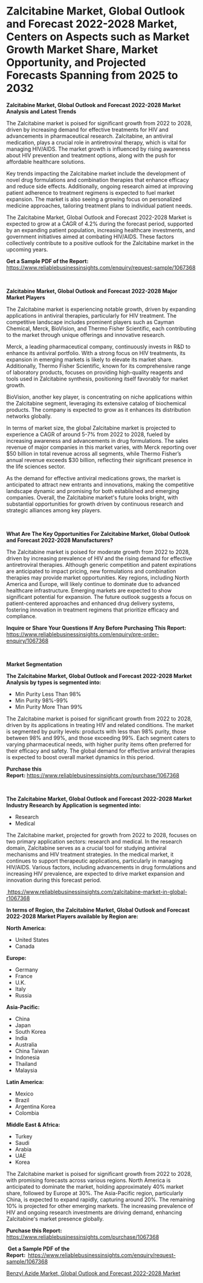 <p><h1>Zalcitabine Market, Global Outlook and Forecast 2022-2028 Market, Centers on Aspects such as Market Growth Market Share, Market Opportunity, and Projected Forecasts Spanning from 2025 to 2032</h1></p><p><strong>Zalcitabine Market, Global Outlook and Forecast 2022-2028 Market Analysis and Latest Trends</strong></p>
<p><p>The Zalcitabine market is poised for significant growth from 2022 to 2028, driven by increasing demand for effective treatments for HIV and advancements in pharmaceutical research. Zalcitabine, an antiviral medication, plays a crucial role in antiretroviral therapy, which is vital for managing HIV/AIDS. The market growth is influenced by rising awareness about HIV prevention and treatment options, along with the push for affordable healthcare solutions.</p><p>Key trends impacting the Zalcitabine market include the development of novel drug formulations and combination therapies that enhance efficacy and reduce side effects. Additionally, ongoing research aimed at improving patient adherence to treatment regimens is expected to fuel market expansion. The market is also seeing a growing focus on personalized medicine approaches, tailoring treatment plans to individual patient needs.</p><p>The Zalcitabine Market, Global Outlook and Forecast 2022-2028 Market is expected to grow at a CAGR of 4.2% during the forecast period, supported by an expanding patient population, increasing healthcare investments, and government initiatives aimed at combating HIV/AIDS. These factors collectively contribute to a positive outlook for the Zalcitabine market in the upcoming years.</p></p>
<p><strong>Get a Sample PDF of the Report:&nbsp;</strong> <a href="https://www.reliablebusinessinsights.com/enquiry/request-sample/1067368?utm_campaign=2673&utm_medium=2&utm_source=Github&utm_content=ia&utm_term=21032025&utm_id=zalcitabine-market-global-outlook-and-forecast-2022-2028">https://www.reliablebusinessinsights.com/enquiry/request-sample/1067368</a></p>
<p>&nbsp;</p>
<p><strong>Zalcitabine Market, Global Outlook and Forecast 2022-2028 Major Market Players</strong></p>
<p><p>The Zalcitabine market is experiencing notable growth, driven by expanding applications in antiviral therapies, particularly for HIV treatment. The competitive landscape includes prominent players such as Cayman Chemical, Merck, BioVision, and Thermo Fisher Scientific, each contributing to the market through unique offerings and innovative research.</p><p>Merck, a leading pharmaceutical company, continuously invests in R&D to enhance its antiviral portfolio. With a strong focus on HIV treatments, its expansion in emerging markets is likely to elevate its market share. Additionally, Thermo Fisher Scientific, known for its comprehensive range of laboratory products, focuses on providing high-quality reagents and tools used in Zalcitabine synthesis, positioning itself favorably for market growth.</p><p>BioVision, another key player, is concentrating on niche applications within the Zalcitabine segment, leveraging its extensive catalog of biochemical products. The company is expected to grow as it enhances its distribution networks globally.</p><p>In terms of market size, the global Zalcitabine market is projected to experience a CAGR of around 5-7% from 2022 to 2028, fueled by increasing awareness and advancements in drug formulations. The sales revenue of major companies in this market varies, with Merck reporting over $50 billion in total revenue across all segments, while Thermo Fisher’s annual revenue exceeds $30 billion, reflecting their significant presence in the life sciences sector.</p><p>As the demand for effective antiviral medications grows, the market is anticipated to attract new entrants and innovations, making the competitive landscape dynamic and promising for both established and emerging companies. Overall, the Zalcitabine market's future looks bright, with substantial opportunities for growth driven by continuous research and strategic alliances among key players.</p></p>
<p>&nbsp;</p>
<p><strong>What Are The Key Opportunities For Zalcitabine Market, Global Outlook and Forecast 2022-2028 Manufacturers?</strong></p>
<p><p>The Zalcitabine market is poised for moderate growth from 2022 to 2028, driven by increasing prevalence of HIV and the rising demand for effective antiretroviral therapies. Although generic competition and patent expirations are anticipated to impact pricing, new formulations and combination therapies may provide market opportunities. Key regions, including North America and Europe, will likely continue to dominate due to advanced healthcare infrastructure. Emerging markets are expected to show significant potential for expansion. The future outlook suggests a focus on patient-centered approaches and enhanced drug delivery systems, fostering innovation in treatment regimens that prioritize efficacy and compliance.</p></p>
<p><strong>Inquire or Share Your Questions If Any Before Purchasing This Report:</strong> <a href="https://www.reliablebusinessinsights.com/enquiry/pre-order-enquiry/1067368?utm_campaign=2673&utm_medium=2&utm_source=Github&utm_content=ia&utm_term=21032025&utm_id=zalcitabine-market-global-outlook-and-forecast-2022-2028">https://www.reliablebusinessinsights.com/enquiry/pre-order-enquiry/1067368</a></p>
<p>&nbsp;</p>
<p><strong>Market Segmentation</strong></p>
<p><strong>The Zalcitabine Market, Global Outlook and Forecast 2022-2028 Market Analysis by types is segmented into:</strong></p>
<p><ul><li>Min Purity Less Than 98%</li><li>Min Purity 98%-99%</li><li>Min Purity More Than 99%</li></ul></p>
<p><p>The Zalcitabine market is poised for significant growth from 2022 to 2028, driven by its applications in treating HIV and related conditions. The market is segmented by purity levels: products with less than 98% purity, those between 98% and 99%, and those exceeding 99%. Each segment caters to varying pharmaceutical needs, with higher purity items often preferred for their efficacy and safety. The global demand for effective antiviral therapies is expected to boost overall market dynamics in this period.</p></p>
<p><strong>Purchase this Report:&nbsp;</strong><a href="https://www.reliablebusinessinsights.com/purchase/1067368?utm_campaign=2673&utm_medium=2&utm_source=Github&utm_content=ia&utm_term=21032025&utm_id=zalcitabine-market-global-outlook-and-forecast-2022-2028">https://www.reliablebusinessinsights.com/purchase/1067368</a></p>
<p>&nbsp;</p>
<p><strong>The Zalcitabine Market, Global Outlook and Forecast 2022-2028 Market Industry Research by Application is segmented into:</strong></p>
<p><ul><li>Research</li><li>Medical</li></ul></p>
<p><p>The Zalcitabine market, projected for growth from 2022 to 2028, focuses on two primary application sectors: research and medical. In the research domain, Zalcitabine serves as a crucial tool for studying antiviral mechanisms and HIV treatment strategies. In the medical market, it continues to support therapeutic applications, particularly in managing HIV/AIDS. Various factors, including advancements in drug formulations and increasing HIV prevalence, are expected to drive market expansion and innovation during this forecast period.</p></p>
<p><a href="https://www.reliablebusinessinsights.com/zalcitabine-market-in-global-r1067368?utm_campaign=2673&utm_medium=2&utm_source=Github&utm_content=ia&utm_term=21032025&utm_id=zalcitabine-market-global-outlook-and-forecast-2022-2028">&nbsp;https://www.reliablebusinessinsights.com/zalcitabine-market-in-global-r1067368</a></p>
<p><strong>In terms of Region, the Zalcitabine Market, Global Outlook and Forecast 2022-2028 Market Players available by Region are:</strong></p>
<p>
    <p> <strong> North America: </strong>
        <ul>
            <li>United States</li>
            <li>Canada</li>
        </ul>
        </p> 
    <p> <strong> Europe: </strong>
        <ul>
            <li>Germany</li>
            <li>France</li>
            <li>U.K.</li>
            <li>Italy</li>
            <li>Russia</li>
        </ul>
        </p> 
    <p> <strong> Asia-Pacific: </strong>
        <ul>
            <li>China</li>
            <li>Japan</li>
            <li>South Korea</li>
            <li>India</li>
            <li>Australia</li>
            <li>China Taiwan</li>
            <li>Indonesia</li>
            <li>Thailand</li>
            <li>Malaysia</li>
        </ul>
        </p> 
    <p> <strong> Latin America: </strong>
        <ul>
            <li>Mexico</li>
            <li>Brazil</li>
            <li>Argentina Korea</li>
            <li>Colombia</li>
        </ul>
        </p> 
    <p> <strong> Middle East & Africa: </strong>
        <ul>
            <li>Turkey</li>
            <li>Saudi</li>
            <li>Arabia</li>
            <li>UAE</li>
            <li>Korea</li>
        </ul>
    </p>
    </p>
<p><p>The Zalcitabine market is poised for significant growth from 2022 to 2028, with promising forecasts across various regions. North America is anticipated to dominate the market, holding approximately 40% market share, followed by Europe at 30%. The Asia-Pacific region, particularly China, is expected to expand rapidly, capturing around 20%. The remaining 10% is projected for other emerging markets. The increasing prevalence of HIV and ongoing research investments are driving demand, enhancing Zalcitabine's market presence globally.</p></p>
<p><strong>Purchase this Report: </strong><a href="https://www.reliablebusinessinsights.com/purchase/1067368?utm_campaign=2673&utm_medium=2&utm_source=Github&utm_content=ia&utm_term=21032025&utm_id=zalcitabine-market-global-outlook-and-forecast-2022-2028">https://www.reliablebusinessinsights.com/purchase/1067368</a></p>
<p>&nbsp;<strong>Get a Sample PDF of the Report:&nbsp;&nbsp;</strong><a href="https://www.reliablebusinessinsights.com/enquiry/request-sample/1067368?utm_campaign=2673&utm_medium=2&utm_source=Github&utm_content=ia&utm_term=21032025&utm_id=zalcitabine-market-global-outlook-and-forecast-2022-2028">https://www.reliablebusinessinsights.com/enquiry/request-sample/1067368</a></p>
<p><strong></strong></p>
<p><p><a href="https://github.com/alberthagorsuch/Market-Research-Report-List-1/blob/main/benzyl-azide-market-global-outlook-and-forecast-2022-2028-market.md?utm_campaign=2673&utm_medium=2&utm_source=Github&utm_content=ia&utm_term=21032025&utm_id=zalcitabine-market-global-outlook-and-forecast-2022-2028">Benzyl Azide Market, Global Outlook and Forecast 2022-2028 Market</a></p></p>
